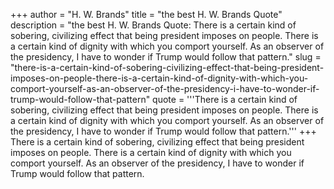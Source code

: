 +++
author = "H. W. Brands"
title = "the best H. W. Brands Quote"
description = "the best H. W. Brands Quote: There is a certain kind of sobering, civilizing effect that being president imposes on people. There is a certain kind of dignity with which you comport yourself. As an observer of the presidency, I have to wonder if Trump would follow that pattern."
slug = "there-is-a-certain-kind-of-sobering-civilizing-effect-that-being-president-imposes-on-people-there-is-a-certain-kind-of-dignity-with-which-you-comport-yourself-as-an-observer-of-the-presidency-i-have-to-wonder-if-trump-would-follow-that-pattern"
quote = '''There is a certain kind of sobering, civilizing effect that being president imposes on people. There is a certain kind of dignity with which you comport yourself. As an observer of the presidency, I have to wonder if Trump would follow that pattern.'''
+++
There is a certain kind of sobering, civilizing effect that being president imposes on people. There is a certain kind of dignity with which you comport yourself. As an observer of the presidency, I have to wonder if Trump would follow that pattern.
